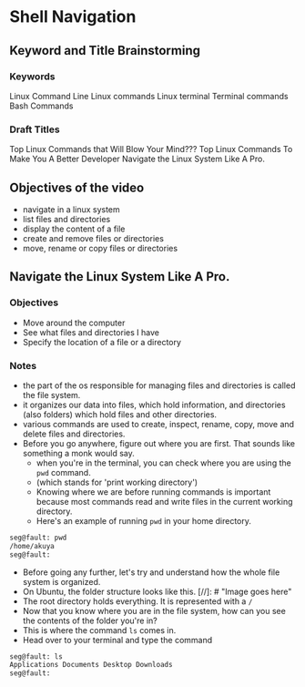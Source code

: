 # Shell Navigation

## Keyword and Title Brainstorming

### Keywords

Linux Command Line
Linux commands
Linux terminal
Terminal commands
Bash Commands

### Draft Titles

Top Linux Commands that Will Blow Your Mind???
Top Linux Commands To Make You A Better Developer
Navigate the Linux System Like A Pro.

## Objectives of the video

- navigate in a linux system
- list files and directories
- display the content of a file
- create and remove files or directories
- move, rename or copy files or directories

## Navigate the Linux System Like A Pro.

### Objectives

- Move around the computer
- See what files and directories I have
- Specify the location of a file or a directory

### Notes

- the part of the os responsible for managing files and directories is called the file system.
- it organizes our data into files, which hold information, and directories (also folders) which hold files and other directories.
- various commands are used to create, inspect, rename, copy, move and delete files and directories.
- Before you go anywhere, figure out where you are first. That sounds like something a monk would say.
  - when you're in the terminal, you can check where you are using the `pwd` command.
  - (which stands for 'print working directory')
  - Knowing where we are before running commands is important because most commands read and write files in the current working directory.
  - Here's an example of running `pwd` in your home directory.

```bash
seg@fault: pwd
/home/akuya
seg@fault:
```

- Before going any further, let's try and understand how the whole file system is organized.
- On Ubuntu, the folder structure looks like this.
  [//]: # "Image goes here"
- The root directory holds everything. It is represented with a `/`
- Now that you know where you are in the file system, how can you see the contents of the folder you're in?
- This is where the command `ls` comes in.
- Head over to your terminal and type the command

```bash
seg@fault: ls
Applications Documents Desktop Downloads
seg@fault:
```

